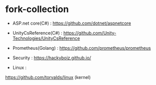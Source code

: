 # fork-collection


- ASP.net core(C#) :
https://github.com/dotnet/aspnetcore



- UnityCsReference(C#) :
https://github.com/Unity-Technologies/UnityCsReference


- Prometheus(Golang) :
https://github.com/prometheus/prometheus


- Security :
https://hackyboiz.github.io/


- Linux :


https://github.com/torvalds/linux (kernel)
